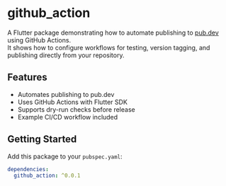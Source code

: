 # github_action

A Flutter package demonstrating how to automate publishing to [pub.dev](https://pub.dev) using GitHub Actions.  
It shows how to configure workflows for testing, version tagging, and publishing directly from your repository.

## Features

- Automates publishing to pub.dev
- Uses GitHub Actions with Flutter SDK
- Supports dry-run checks before release
- Example CI/CD workflow included

## Getting Started

Add this package to your `pubspec.yaml`:

```yaml
dependencies:
  github_action: ^0.0.1
